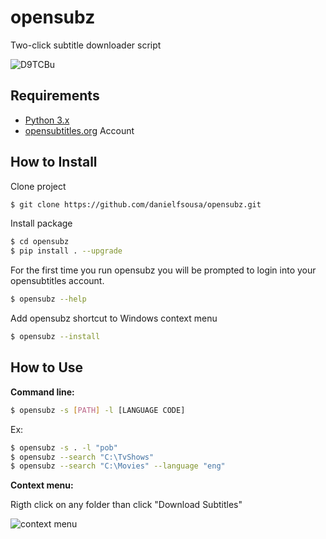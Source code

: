 # opensubz
Two-click subtitle downloader script

![D9TCBu](http://i.makeagif.com/media/2-28-2017/D9TCBu.gif)

## Requirements
* [Python 3.x](https://www.python.org/downloads/)
* [opensubtitles.org](https://www.opensubtitles.org/newuser) Account

## How to Install
Clone project
```bash
$ git clone https://github.com/danielfsousa/opensubz.git
```

Install package
```bash
$ cd opensubz
$ pip install . --upgrade
```

For the first time you run opensubz you will be prompted to login into your opensubtitles account.
```bash
$ opensubz --help
```

Add opensubz shortcut to Windows context menu
```bash
$ opensubz --install
```

## How to Use
**Command line:**
```bash
$ opensubz -s [PATH] -l [LANGUAGE CODE]
```

Ex:
```bash
$ opensubz -s . -l "pob"
$ opensubz --search "C:\TvShows"
$ opensubz --search "C:\Movies" --language "eng"
```

**Context menu:**

Rigth click on any folder than click "Download Subtitles"

![context menu](https://cloud.githubusercontent.com/assets/11372312/23395366/f5d0ea4c-fd6c-11e6-95b8-11ce9c3990eb.png)

